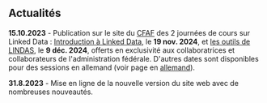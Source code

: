 ## Actualités

**15.10.2023** - Publication sur le site du [CFAF](https://intranet.infopers.admin.ch/infopers/fr/home/cfaf/centre-de-formation/cfaf-basis.html) des 2 journées de cours sur Linked Data : [Introduction à Linked Data](https://bundesamtf.lms.sapsf.eu/learning/user/common/viewItemDetails.do?componentTypeID=COURSE&componentID=4593&revisionDate=1693371780000&catalogCurrencyCode=CHF&returnLink=%2Flearning%2Fuser%2Fcatalogsearch%2FcatalogSearchDispatchAction.do%3FsearchType%3DfilteredSearch%26keywords%3D&backto=%2Flearning%2Fuser%2Fcatalogsearch%2FcatalogSearchDispatchAction.do%3FsearchType%3DfilteredSearch%26keywords%3D#/CDDC09307BFC8B9F180042009308C78B), le **19 nov. 2024**, et [les outils de LINDAS](https://bundesamtf.lms.sapsf.eu/learning/user/common/viewItemDetails.do?componentTypeID=COURSE&componentID=4595&revisionDate=1693371840000&catalogCurrencyCode=CHF&returnLink=%2Flearning%2Fuser%2Fcatalogsearch%2FcatalogSearchDispatchAction.do%3FsearchType%3DfilteredSearch%26keywords%3D&backto=%2Flearning%2Fuser%2Fcatalogsearch%2FcatalogSearchDispatchAction.do%3FsearchType%3DfilteredSearch%26keywords%3D#/97DD09307BFC8B9F180042009308C78B), le **9 déc. 2024**, offerts en exclusivité aux collaboratrices et collaborateurs de l'administration fédérale. D'autres dates sont disponibles pour des sessions en allemand (voir page en [allemand](?lang=de)).

**31.8.2023** - Mise en ligne de la nouvelle version du site web avec de nombreuses nouveautés.
